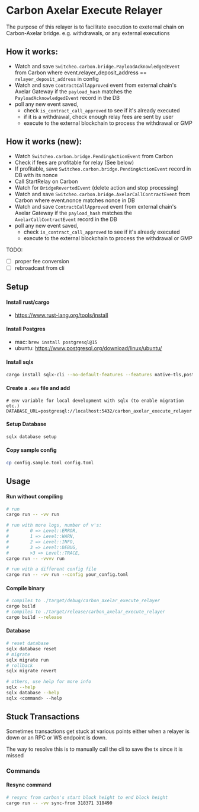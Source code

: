 # Carbon Axelar Execute Relayer

The purpose of this relayer is to facilitate execution to exeternal chain on Carbon-Axelar bridge.
e.g. withdrawals, or any external executions

## How it works:

- Watch and save `Switcheo.carbon.bridge.PayloadAcknowledgedEvent` from Carbon where event.relayer_deposit_address == `relayer_deposit_address` in config
- Watch and save `ContractCallApproved` event from external chain's Axelar Gateway if the `payload_hash` matches the `PayloadAcknowledgedEvent` record in the DB
- poll any new event saved,
  - check `is_contract_call_approved` to see if it's already executed
  - if it is a withdrawal, check enough relay fees are sent by user 
  - execute to the external blockchain to process the withdrawal or GMP

## How it works (new):
- Watch `Switcheo.carbon.bridge.PendingActionEvent` from Carbon
- Check if fees are profitable for relay (See below)
- If profitable, save `Switcheo.carbon.bridge.PendingActionEvent` record in DB with its nonce
- Call StartRelay on Carbon
- Watch for `BridgeRevertedEvent` (delete action and stop processing)
- Watch and save `Switcheo.carbon.bridge.AxelarCallContractEvent` from Carbon where event.nonce matches nonce in DB
- Watch and save `ContractCallApproved` event from external chain's Axelar Gateway if the `payload_hash` matches the `AxelarCallContractEvent` record in the DB
- poll any new event saved,
  - check `is_contract_call_approved` to see if it's already executed
  - execute to the external blockchain to process the withdrawal or GMP

TODO:
- [ ] proper fee conversion
- [ ] rebroadcast from cli

## Setup

#### Install rust/cargo
- https://www.rust-lang.org/tools/install

#### Install Postgres
- mac: `brew install postgresql@15`
- ubuntu: https://www.postgresql.org/download/linux/ubuntu/

#### Install sqlx
```bash
cargo install sqlx-cli --no-default-features --features native-tls,postgres
```

#### Create a `.env` file and add 
```dotenv
# env variable for local development with sqlx (to enable migration etc.)
DATABASE_URL=postgresql://localhost:5432/carbon_axelar_execute_relayer
```

#### Setup Database
```bash
sqlx database setup
```

#### Copy sample config
```bash
cp config.sample.toml config.toml
```

## Usage

#### Run without compiling 
```bash
# run
cargo run -- -vv run

# run with more logs, number of v's:
#        0 => Level::ERROR,
#        1 => Level::WARN,
#        2 => Level::INFO,
#        3 => Level::DEBUG,
#        >3 => Level::TRACE,
cargo run -- -vvvv run

# run with a different config file
cargo run -- -vv run --config your_config.toml
```

#### Compile binary
```bash
# compiles to ./target/debug/carbon_axelar_execute_relayer
cargo build
# compiles to ./target/release/carbon_axelar_execute_relayer
cargo build --release
```

#### Database
```bash
# reset database
sqlx database reset
# migrate
sqlx migrate run
# rollback
sqlx migrate revert

# others, use help for more info
sqlx --help
sqlx database --help
sqlx <command> --help
```

## Stuck Transactions

Sometimes transactions get stuck at various points either when a relayer is down or an RPC or WS endpoint is down.

The way to resolve this is to manually call the cli to save the tx since it is missed


### Commands

#### Resync command

```bash
# resync from carbon's start block height to end block height
cargo run -- -vv sync-from 318371 318490

```